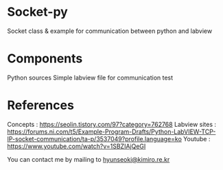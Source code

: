 # Socket-py
Socket class &amp; example for communication between python and labview

# Components
Python sources
Simple labview file for communication test

# References
Concepts : https://seolin.tistory.com/97?category=762768
Labview sites : https://forums.ni.com/t5/Example-Program-Drafts/Python-LabVIEW-TCP-IP-socket-communication/ta-p/3537049?profile.language=ko
Youtube : https://www.youtube.com/watch?v=1SBZIAjQeGI

You can contact me by mailing to hyunseoki@kimiro.re.kr
